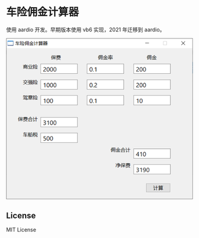 # 车险佣金计算器

使用 aardio 开发。早期版本使用 vb6 实现，2021 年迁移到 aardio。

![screenshot](screen.png)

## License

MIT License
